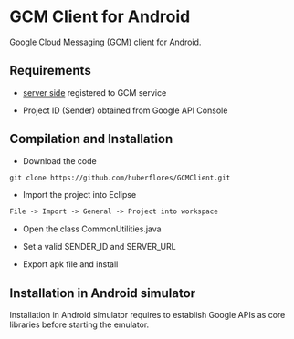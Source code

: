 GCM Client for Android
======================

Google Cloud Messaging (GCM) client for Android. 


Requirements
-------------
- [server side](https://github.com/huberflores/GCMServer.git) registered to GCM service 

- Project ID (Sender) obtained from Google API Console


Compilation and Installation
----------------------------
- Download the code
```xml
git clone https://github.com/huberflores/GCMClient.git
````
- Import the project into Eclipse
```xml
File -> Import -> General -> Project into workspace
````
- Open the class CommonUtilities.java

- Set a valid SENDER_ID and SERVER_URL

- Export apk file and install


Installation in Android simulator
--------------------------------

Installation in Android simulator requires to establish Google APIs as core libraries before starting the emulator.




